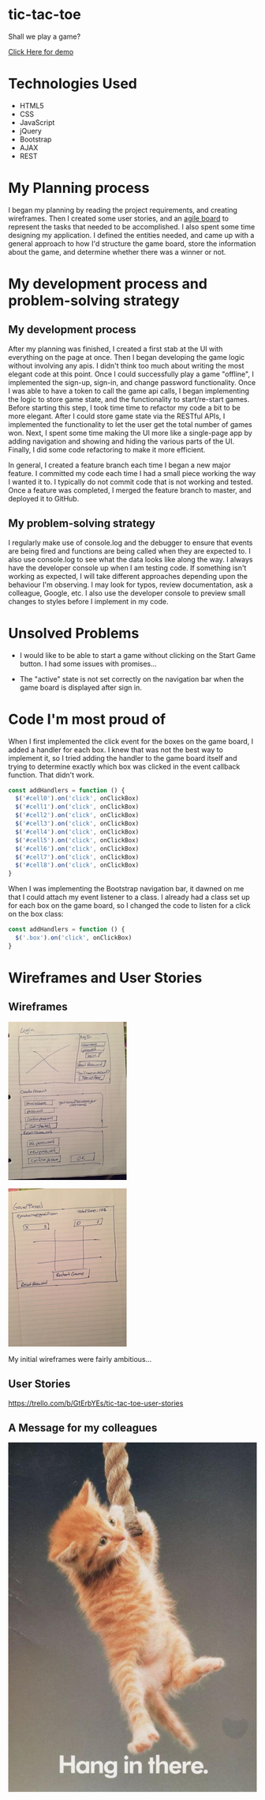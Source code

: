 
# tic-tac-toe

Shall we play a game?

[Click Here for demo](https://sjacobs146.github.io/tic-tac-toe/index.html)

# Technologies Used
- HTML5
- CSS
- JavaScript
- jQuery
- Bootstrap
- AJAX
- REST

# My Planning process
I began my planning by reading the project requirements, and creating wireframes.
Then I created some user stories, and an [agile board](https://trello.com/b/Pia8Ti4W/game-project) to represent the tasks that
needed to be accomplished.  I also spent some time designing my application. I
defined the entities needed, and came up with a general approach to how I'd
structure the game board, store the information about the game, and determine
whether there was a winner or not.

# My development process and problem-solving strategy
## My development process
After my planning was finished, I created a first stab at the UI with everything
on the page at once.  Then I began developing the game logic without involving
any apis.  I didn't think too much about writing the most elegant code at this
point.  Once I could successfully play a game "offline", I implemented the
sign-up, sign-in, and change password functionality.  Once I was able to have
a token to call the game api calls, I began implementing the logic to store
game state, and the functionality to start/re-start games. Before starting this
step, I took time time to refactor my code a bit to be more elegant.  After I
could store game state via the RESTful APIs, I implemented the functionality to
let the user get the total number of games won.  Next, I spent some time
making the UI more like a single-page app by adding navigation and showing
and hiding the various parts of the UI. Finally, I did some code refactoring
to make it more efficient.

In general, I created a feature branch each time I began a new major feature. I
committed my code each time I had a small piece working the way I wanted it to.
I typically do not commit code that is not working and tested.  Once a feature
was completed, I merged the feature branch to master, and deployed it to GitHub.

## My problem-solving strategy
I regularly make use of console.log and the debugger to ensure that events are being fired and
functions are being called when they are expected to.  I also use console.log
to see what the data looks like along the way.  I always have the developer
console up when I am testing code. If something isn't working as expected, I
will take different approaches depending upon the behaviour I'm observing. I
may look for typos, review documentation, ask a colleague, Google, etc.  I also
use the developer console to preview small changes to styles before I implement
in my code.

# Unsolved Problems
- I would like to be able to start a game without clicking on the Start Game
button.  I had some issues with promises...

- The "active" state is not set correctly on the navigation bar when the game
board is displayed after sign in.

# Code I'm most proud of
When I first implemented the click event for the boxes on the game board, I added
a handler for each box.  I knew that was not the best way to implement it, so I
tried adding the handler to the game board itself and trying to determine exactly which
box was clicked in the event callback function.  That didn't work.

```javascript
const addHandlers = function () {
  $('#cell0').on('click', onClickBox)
  $('#cell1').on('click', onClickBox)
  $('#cell2').on('click', onClickBox)
  $('#cell3').on('click', onClickBox)
  $('#cell4').on('click', onClickBox)
  $('#cell5').on('click', onClickBox)
  $('#cell6').on('click', onClickBox)
  $('#cell7').on('click', onClickBox)
  $('#cell8').on('click', onClickBox)
}
```
When I was implementing the Bootstrap navigation bar, it dawned on me that I
could attach my event listener to a class.  I already had a class set up for
each box on the game board, so I changed the code to listen for a click on the
box class:

```javascript
const addHandlers = function () {
  $('.box').on('click', onClickBox)
}
```

# Wireframes and User Stories
## Wireframes
![Wireframe 1](/docs/images/Wireframe_1.jpg)

![Wireframe 2](/docs/images/Wireframe_2.jpg)

My initial wireframes were fairly ambitious...

## User Stories
https://trello.com/b/GtErbYEs/tic-tac-toe-user-stories

## A Message for my colleagues
![Hang In THere](/docs/images/HangInThere.jpg)
